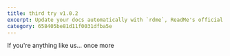 ```yaml
---
title: third try v1.0.2
excerpt: Update your docs automatically with `rdme`, ReadMe's official CLI and GitHub Action!
category: 658405be81d11f0031dfba5e
---
```


If you're anything like us...
once more 